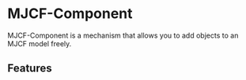# MJCF-Component
MJCF-Component is a mechanism that allows you to add objects to an MJCF model freely.
## Features

